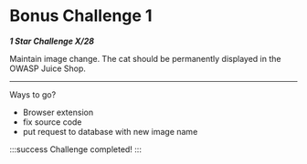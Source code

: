 # Bonus Challenge 1

***1 Star Challenge X/28***

Maintain image change. The cat should be permanently displayed in the OWASP Juice Shop.

---

Ways to go? 
- Browser extension
- fix source code
- put request to database with new image name


:::success Challenge completed!
:::